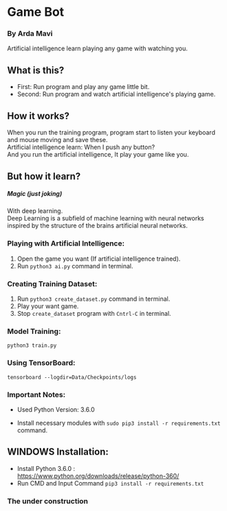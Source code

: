 # Game Bot
### By Arda Mavi

Artificial intelligence learn playing any game with watching you.

## What is this?
- First: Run program and play any game little bit.
- Second: Run program and watch artificial intelligence's playing game.

## How it works?
When you run the training program, program start to listen your keyboard and mouse moving and save these.<br>
Artificial intelligence learn: When I push any button?<br/>
And you run the artificial intelligence, It play your game like you.

## But how it learn?
##### Magic (just joking)
With deep learning.<br/>
Deep Learning is a subfield of machine learning with neural networks inspired by the structure of the brains artificial neural networks.

### Playing with Artificial Intelligence:
1. Open the game you want (If artificial intelligence trained).
2. Run `python3 ai.py` command in terminal.

### Creating Training Dataset:
1. Run `python3 create_dataset.py` command in terminal.
2. Play your want game.
3. Stop `create_dataset` program with `Cntrl-C` in terminal.

### Model Training:
`python3 train.py`

### Using TensorBoard:
`tensorboard --logdir=Data/Checkpoints/logs`

### Important Notes:
- Used Python Version: 3.6.0

- Install necessary modules with `sudo pip3 install -r requirements.txt` command.

## WINDOWS Installation:
- Install Python 3.6.0 : https://www.python.org/downloads/release/python-360/
- Run CMD and Input Command `pip3 install -r requirements.txt`

### The under construction
